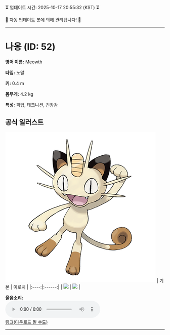 
⏳ 업데이트 시간: 2025-10-17 20:55:32 (KST) ⏳

🤖 자동 업데이트 봇에 의해 관리됩니다! 🤖

---

# 나옹 (ID: 52)
**영어 이름:** Meowth

**타입:** 노말

**키:** 0.4 m

**몸무게:** 4.2 kg

**특성:** 픽업, 테크니션, 긴장감

## 공식 일러스트
![](https://raw.githubusercontent.com/PokeAPI/sprites/master/sprites/pokemon/other/official-artwork/52.png)
| 기본 | 이로치 |
|:----:|:------:|
| <img src="http://play.pokemonshowdown.com/sprites/ani/meowth.gif" width="200"> | <img src="http://play.pokemonshowdown.com/sprites/ani-shiny/meowth.gif" width="200"> |

**울음소리:**<br><audio controls src="https://raw.githubusercontent.com/PokeAPI/cries/main/cries/pokemon/latest/52.ogg"></audio><br> [링크(다운로드 될 수도)](https://raw.githubusercontent.com/PokeAPI/cries/main/cries/pokemon/latest/52.ogg)


---
